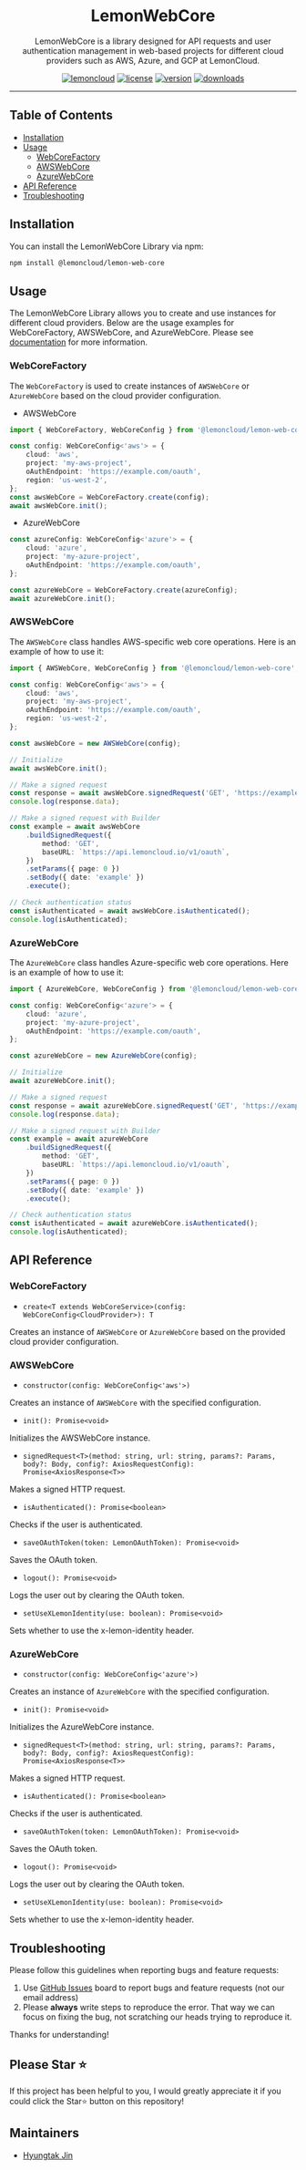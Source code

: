 <div align="center">
  <div>
    <h1 align="center">LemonWebCore</h1>
  </div>
  <p>
    LemonWebCore is a library designed for API requests and user authentication management in web-based projects for different cloud providers such as AWS, Azure, and GCP at LemonCloud.
  </p>
</div>

<div align="center" markdown="1">

[![lemoncloud](https://img.shields.io/badge/by-LEMONCLOUD-ED6F31?logo=github)](https://github.com/lemoncloud-io)
[![license](https://img.shields.io/badge/license-MIT-151515.svg?logo=data:image/svg+xml;base64,PHN2ZyB4bWxucz0iaHR0cDovL3d3dy53My5vcmcvMjAwMC9zdmciIGZpbGw9Im5vbmUiIHN0cm9rZT0iI0ZGRiIgdmlld0JveD0iMCAwIDI0IDI0Ij48cGF0aCBzdHJva2UtbGluZWNhcD0icm91bmQiIHN0cm9rZS1saW5lam9pbj0icm91bmQiIHN0cm9rZS13aWR0aD0iMiIgZD0ibTMgNiAzIDFtMCAwLTMgOWE1IDUgMCAwIDAgNi4wMDEgME02IDdsMyA5TTYgN2w2LTJtNiAyIDMtMW0tMyAxLTMgOWE1IDUgMCAwIDAgNi4wMDEgME0xOCA3bDMgOW0tMy05LTYtMm0wLTJ2Mm0wIDE2VjVtMCAxNkg5bTMgMGgzIi8+PC9zdmc+)](https://github.com/lemoncloud-io/lemon-web-core/blob/main/LICENSE)
[![version](https://img.shields.io/npm/v/@lemoncloud/lemon-web-core?logo=semanticrelease&label=release&color=C73659)](https://www.npmjs.com/package/@lemoncloud/lemon-web-core)
[![downloads](https://img.shields.io/npm/dt/@lemoncloud/lemon-web-core?color=A91D3A&logo=npm)](https://www.npmjs.com/package/@lemoncloud/lemon-web-core)

</div>

---

## Table of Contents

-   [Installation](#installation)
-   [Usage](#usage)
    -   [WebCoreFactory](#webcorefactory)
    -   [AWSWebCore](#awswebcore)
    -   [AzureWebCore](#azurewebcore)
-   [API Reference](#api-reference)
-   [Troubleshooting](#troubleshooting)

## Installation

You can install the LemonWebCore Library via npm:

```bash
npm install @lemoncloud/lemon-web-core
```

## Usage

The LemonWebCore Library allows you to create and use instances for different cloud providers. Below are the usage examples for WebCoreFactory, AWSWebCore, and AzureWebCore.
Please see [documentation](https://tech.lemoncloud.io/lemon-web-core/) for more information.

### WebCoreFactory

The `WebCoreFactory` is used to create instances of `AWSWebCore` or `AzureWebCore` based on the cloud provider configuration.

-   AWSWebCore

```typescript
import { WebCoreFactory, WebCoreConfig } from '@lemoncloud/lemon-web-core';

const config: WebCoreConfig<'aws'> = {
    cloud: 'aws',
    project: 'my-aws-project',
    oAuthEndpoint: 'https://example.com/oauth',
    region: 'us-west-2',
};
const awsWebCore = WebCoreFactory.create(config);
await awsWebCore.init();
```

-   AzureWebCore

```typescript
const azureConfig: WebCoreConfig<'azure'> = {
    cloud: 'azure',
    project: 'my-azure-project',
    oAuthEndpoint: 'https://example.com/oauth',
};

const azureWebCore = WebCoreFactory.create(azureConfig);
await azureWebCore.init();
```

### AWSWebCore

The `AWSWebCore` class handles AWS-specific web core operations. Here is an example of how to use it:

```typescript
import { AWSWebCore, WebCoreConfig } from '@lemoncloud/lemon-web-core';

const config: WebCoreConfig<'aws'> = {
    cloud: 'aws',
    project: 'my-aws-project',
    oAuthEndpoint: 'https://example.com/oauth',
    region: 'us-west-2',
};

const awsWebCore = new AWSWebCore(config);

// Initialize
await awsWebCore.init();

// Make a signed request
const response = await awsWebCore.signedRequest('GET', 'https://example.com/api/resource');
console.log(response.data);

// Make a signed request with Builder
const example = await awsWebCore
    .buildSignedRequest({
        method: 'GET',
        baseURL: `https://api.lemoncloud.io/v1/oauth`,
    })
    .setParams({ page: 0 })
    .setBody({ date: 'example' })
    .execute();

// Check authentication status
const isAuthenticated = await awsWebCore.isAuthenticated();
console.log(isAuthenticated);
```

### AzureWebCore

The `AzureWebCore` class handles Azure-specific web core operations. Here is an example of how to use it:

```typescript
import { AzureWebCore, WebCoreConfig } from '@lemoncloud/lemon-web-core';

const config: WebCoreConfig<'azure'> = {
    cloud: 'azure',
    project: 'my-azure-project',
    oAuthEndpoint: 'https://example.com/oauth',
};

const azureWebCore = new AzureWebCore(config);

// Initialize
await azureWebCore.init();

// Make a signed request
const response = await azureWebCore.signedRequest('GET', 'https://example.com/api/resource');
console.log(response.data);

// Make a signed request with Builder
const example = await azureWebCore
    .buildSignedRequest({
        method: 'GET',
        baseURL: `https://api.lemoncloud.io/v1/oauth`,
    })
    .setParams({ page: 0 })
    .setBody({ date: 'example' })
    .execute();

// Check authentication status
const isAuthenticated = await azureWebCore.isAuthenticated();
console.log(isAuthenticated);
```

## API Reference

### WebCoreFactory

-   `create<T extends WebCoreService>(config: WebCoreConfig<CloudProvider>): T`

Creates an instance of `AWSWebCore` or `AzureWebCore` based on the provided cloud provider configuration.

### AWSWebCore

-   `constructor(config: WebCoreConfig<'aws'>)`

Creates an instance of `AWSWebCore` with the specified configuration.

-   `init(): Promise<void>`

Initializes the AWSWebCore instance.

-   `signedRequest<T>(method: string, url: string, params?: Params, body?: Body, config?: AxiosRequestConfig): Promise<AxiosResponse<T>>`

Makes a signed HTTP request.

-   `isAuthenticated(): Promise<boolean>`

Checks if the user is authenticated.

-   `saveOAuthToken(token: LemonOAuthToken): Promise<void>`

Saves the OAuth token.

-   `logout(): Promise<void>`

Logs the user out by clearing the OAuth token.

-   `setUseXLemonIdentity(use: boolean): Promise<void>`

Sets whether to use the x-lemon-identity header.

### AzureWebCore

-   `constructor(config: WebCoreConfig<'azure'>)`

Creates an instance of `AzureWebCore` with the specified configuration.

-   `init(): Promise<void>`

Initializes the AzureWebCore instance.

-   `signedRequest<T>(method: string, url: string, params?: Params, body?: Body, config?: AxiosRequestConfig): Promise<AxiosResponse<T>>`

Makes a signed HTTP request.

-   `isAuthenticated(): Promise<boolean>`

Checks if the user is authenticated.

-   `saveOAuthToken(token: LemonOAuthToken): Promise<void>`

Saves the OAuth token.

-   `logout(): Promise<void>`

Logs the user out by clearing the OAuth token.

-   `setUseXLemonIdentity(use: boolean): Promise<void>`

Sets whether to use the x-lemon-identity header.

## Troubleshooting

Please follow this guidelines when reporting bugs and feature requests:

1. Use [GitHub Issues](https://github.com/lemoncloud-io/lemon-web-core/issues) board to report bugs and feature requests (not our email address)
2. Please **always** write steps to reproduce the error. That way we can focus on fixing the bug, not scratching our heads trying to reproduce it.

Thanks for understanding!

## Please Star ⭐️

If this project has been helpful to you, I would greatly appreciate it if you could click the Star⭐️ button on this repository!

## Maintainers

-   [Hyungtak Jin](https://github.com/louis-lemon)
